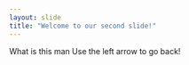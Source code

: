 ```yaml
---
layout: slide
title: "Welcome to our second slide!"
---
```

What is this man
Use the left arrow to go back!
